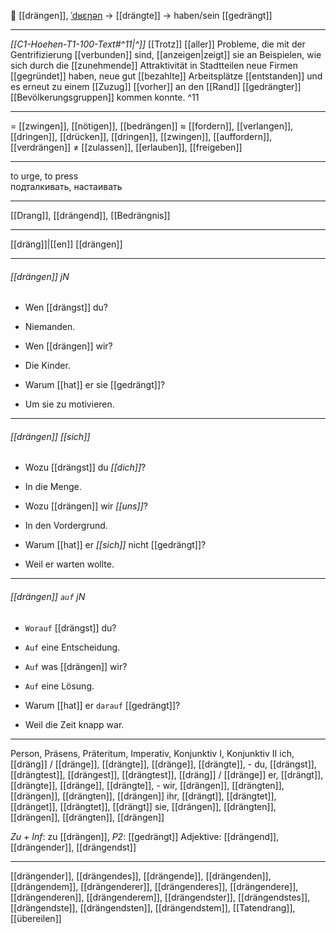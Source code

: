 💪 [[drängen]], [ˈdʁɛŋən](https://youglish.com/pronounce/drängen/german) → [[drängte]] → haben/sein [[gedrängt]]

---
*[[C1-Hoehen-T1-100-Text#^11|^]]* [[Trotz]] [[aller]] Probleme, die mit der Gentrifizierung [[verbunden]] sind, [[anzeigen|zeigt]] sie an Beispielen, wie sich durch die [[zunehmende]] Attraktivität in Stadtteilen neue Firmen [[gegründet]] haben, neue gut [[bezahlte]] Arbeitsplätze [[entstanden]] und es erneut zu einem [[Zuzug]] [[vorher]] an den [[Rand]] [[gedrängter]] [[Bevölkerungsgruppen]] kommen konnte. ^11


---
= [[zwingen]], [[nötigen]], [[bedrängen]]
≈ [[fordern]], [[verlangen]], [[dringen]], [[drücken]], [[dringen]], [[zwingen]], [[auffordern]], [[verdrängen]]
≠ [[zulassen]], [[erlauben]], [[freigeben]]

---
to urge, to press  
подталкивать, настаивать

---
[[Drang]], [[drängend]], [[Bedrängnis]]

---
[[dräng]]|[[en]]
[[drängen]]


---
###### [[drängen]] jN
- Wen [[drängst]] du?
- Niemanden.

- Wen [[drängen]] wir?
- Die Kinder.

- Warum [[hat]] er sie [[gedrängt]]?
- Um sie zu motivieren.

---
###### [[drängen]] *[[sich]]*
- Wozu [[drängst]] du *[[dich]]*?
- In die Menge.

- Wozu [[drängen]] wir *[[uns]]*?
- In den Vordergrund.

- Warum [[hat]] er *[[sich]]* nicht [[gedrängt]]?
- Weil er warten wollte.

---
###### [[drängen]] `auf` jN
- `Worauf` [[drängst]] du?
- `Auf` eine Entscheidung.

- `Auf` was [[drängen]] wir?
- `Auf` eine Lösung.

- Warum [[hat]] er `darauf` [[gedrängt]]?
- Weil die Zeit knapp war.

---
Person, Präsens, Präteritum, Imperativ, Konjunktiv I, Konjunktiv II
ich, [[dräng]] / [[dränge]], [[drängte]], [[dränge]], [[drängte]], -
du, [[drängst]], [[drängtest]], [[drängest]], [[drängtest]], [[dräng]] / [[dränge]]
er, [[drängt]], [[drängte]], [[dränge]], [[drängte]], -
wir, [[drängen]], [[drängten]], [[drängen]], [[drängten]], [[drängen]]
ihr, [[drängt]], [[drängtet]], [[dränget]], [[drängtet]], [[drängt]]
sie, [[drängen]], [[drängten]], [[drängen]], [[drängten]], [[drängen]]

*Zu + Inf*: zu [[drängen]], *P2*: [[gedrängt]]
Adjektive: [[drängend]], [[drängender]], [[drängendst]]

---
[[drängender]], [[drängendes]], [[drängende]], [[drängenden]], [[drängendem]], [[drängenderer]], [[drängenderes]], [[drängendere]], [[drängenderen]], [[drängenderem]], [[drängendster]], [[drängendstes]], [[drängendste]], [[drängendsten]], [[drängendstem]], [[Tatendrang]], [[übereilen]]